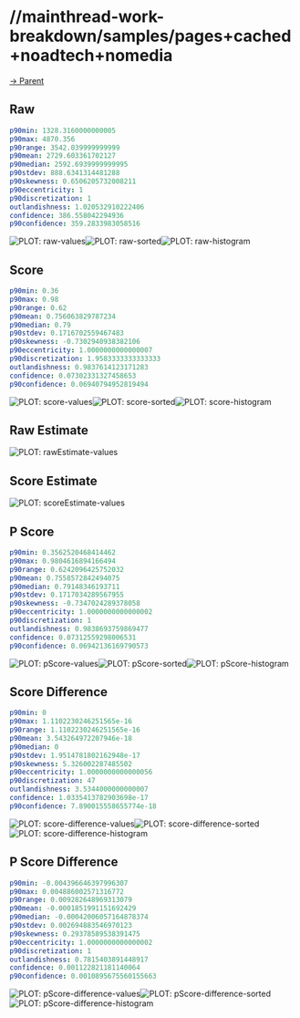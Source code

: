 
# //mainthread-work-breakdown/samples/pages+cached+noadtech+nomedia

[→ Parent](../..)


## Raw


```yaml
p90min: 1328.3160000000005
p90max: 4870.356
p90range: 3542.039999999999
p90mean: 2729.603361702127
p90median: 2592.6939999999995
p90stdev: 888.6341314481288
p90skewness: 0.6506205732008211
p90eccentricity: 1
p90discretization: 1
outlandishness: 1.020532910222406
confidence: 386.558042294936
p90confidence: 359.2833983058516

```

![PLOT: raw-values](./raw/values.svg)![PLOT: raw-sorted](./raw/sorted.svg)![PLOT: raw-histogram](./raw/histogram.svg)
## Score


```yaml
p90min: 0.36
p90max: 0.98
p90range: 0.62
p90mean: 0.756063829787234
p90median: 0.79
p90stdev: 0.1716702559467483
p90skewness: -0.7302940938382106
p90eccentricity: 1.0000000000000007
p90discretization: 1.9583333333333333
outlandishness: 0.9837614123171283
confidence: 0.07302331327458653
p90confidence: 0.06940794952819494

```

![PLOT: score-values](./score/values.svg)![PLOT: score-sorted](./score/sorted.svg)![PLOT: score-histogram](./score/histogram.svg)
## Raw Estimate

![PLOT: rawEstimate-values](./rawEstimate/values.svg)
## Score Estimate

![PLOT: scoreEstimate-values](./scoreEstimate/values.svg)
## P Score


```yaml
p90min: 0.3562520468414462
p90max: 0.9804616894166494
p90range: 0.6242096425752032
p90mean: 0.7558572842494075
p90median: 0.79148346193711
p90stdev: 0.1717034289567955
p90skewness: -0.7347024289378058
p90eccentricity: 1.0000000000000002
p90discretization: 1
outlandishness: 0.9838693759869477
confidence: 0.07312559298006531
p90confidence: 0.06942136169790573

```

![PLOT: pScore-values](./pScore/values.svg)![PLOT: pScore-sorted](./pScore/sorted.svg)![PLOT: pScore-histogram](./pScore/histogram.svg)
## Score Difference


```yaml
p90min: 0
p90max: 1.1102230246251565e-16
p90range: 1.1102230246251565e-16
p90mean: 3.543264972207946e-18
p90median: 0
p90stdev: 1.9514781802162948e-17
p90skewness: 5.326002287485502
p90eccentricity: 1.0000000000000056
p90discretization: 47
outlandishness: 3.5344000000000007
confidence: 1.0335413782903698e-17
p90confidence: 7.890015558655774e-18

```

![PLOT: score-difference-values](./score-difference/values.svg)![PLOT: score-difference-sorted](./score-difference/sorted.svg)![PLOT: score-difference-histogram](./score-difference/histogram.svg)
## P Score Difference


```yaml
p90min: -0.004396646397996307
p90max: 0.004886002571316772
p90range: 0.009282648969313079
p90mean: -0.0001851991151692429
p90median: -0.00042006057164878374
p90stdev: 0.002694883546970123
p90skewness: 0.29378589538391475
p90eccentricity: 1.0000000000000002
p90discretization: 1
outlandishness: 0.7815403891448917
confidence: 0.001122821181140064
p90confidence: 0.0010895675560155663

```

![PLOT: pScore-difference-values](./pScore-difference/values.svg)![PLOT: pScore-difference-sorted](./pScore-difference/sorted.svg)![PLOT: pScore-difference-histogram](./pScore-difference/histogram.svg)